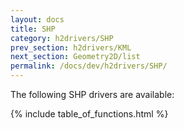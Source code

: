```yaml
---
layout: docs
title: SHP
category: h2drivers/SHP
prev_section: h2drivers/KML
next_section: Geometry2D/list
permalink: /docs/dev/h2drivers/SHP/
---
```


The following SHP drivers are available:

{% include table_of_functions.html %}
